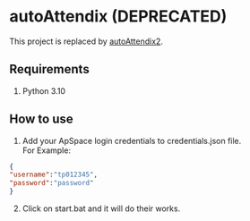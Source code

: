 # autoAttendix (DEPRECATED)
This project is replaced by [autoAttendix2](https://github.com/bryanc12/autoAttendix2).

## Requirements
1. Python 3.10
   
## How to use
1. Add your ApSpace login credentials to credentials.json file. <br> For Example:
```json
{
"username":"tp012345",
"password":"password"
}
```
2. Click on start.bat and it will do their works.

